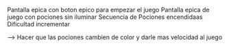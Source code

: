Pantalla epica con boton epico para empezar el juego
Pantalla epica de juego con pociones sin iluminar
Secuencia de Pociones encendidaas
Dificultad incrementar

--> Hacer que las pociones cambien de color y darle mas velocidad al juego
